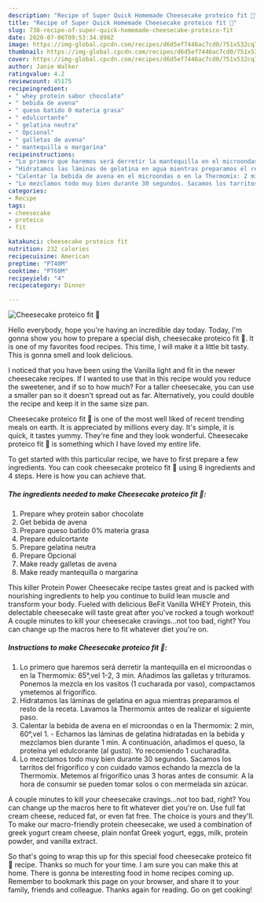 ```yaml
---
description: "Recipe of Super Quick Homemade Cheesecake proteico fit 🍰"
title: "Recipe of Super Quick Homemade Cheesecake proteico fit 🍰"
slug: 738-recipe-of-super-quick-homemade-cheesecake-proteico-fit
date: 2020-07-06T09:53:34.898Z
image: https://img-global.cpcdn.com/recipes/d6d5ef7446ac7cd0/751x532cq70/cheesecake-proteico-fit-🍰-foto-principal.jpg
thumbnail: https://img-global.cpcdn.com/recipes/d6d5ef7446ac7cd0/751x532cq70/cheesecake-proteico-fit-🍰-foto-principal.jpg
cover: https://img-global.cpcdn.com/recipes/d6d5ef7446ac7cd0/751x532cq70/cheesecake-proteico-fit-🍰-foto-principal.jpg
author: Janie Walker
ratingvalue: 4.2
reviewcount: 45175
recipeingredient:
- " whey protein sabor chocolate"
- " bebida de avena"
- " queso batido 0 materia grasa"
- " edulcortante"
- " gelatina neutra"
- " Opcional"
- " galletas de avena"
- " mantequilla o margarina"
recipeinstructions:
- "Lo primero que haremos será derretir la mantequilla en el microondas o en la Thermomix: 65°,vel 1-2, 3 min. Añadimos las galletas y trituramos. Ponemos la mezcla en los vasitos (1 cucharada por vaso), compactamos ymetemos al frigorífico."
- "Hidratamos las láminas de gelatina en agua mientras preparamos el resto de la receta. Lavamos la Thermomix antes de realizar el siguiente paso."
- "Calentar la bebida de avena en el microondas o en la Thermomix: 2 min, 60°,vel 1.  Echamos las láminas de gelatina hidratadas en la bebida y mezclamos bien durante 1 min. A continuación, añadimos el queso, la proteína yel edulcorante (al gusto). Yo recomiendo 1 cucharadita."
- "Lo mezclamos todo muy bien durante 30 segundos. Sacamos los tarritos del frigorífico y con cuidado vamos echando la mezcla de la Thermomix. Metemos al frigorífico unas 3 horas antes de consumir. A la hora de consumir se pueden tomar solos o con mermelada sin azúcar."
categories:
- Recipe
tags:
- cheesecake
- proteico
- fit

katakunci: cheesecake proteico fit 
nutrition: 232 calories
recipecuisine: American
preptime: "PT40M"
cooktime: "PT60M"
recipeyield: "4"
recipecategory: Dinner

---
```



![Cheesecake proteico fit 🍰](https://img-global.cpcdn.com/recipes/d6d5ef7446ac7cd0/751x532cq70/cheesecake-proteico-fit-🍰-foto-principal.jpg)

Hello everybody, hope you're having an incredible day today. Today, I'm gonna show you how to prepare a special dish, cheesecake proteico fit 🍰. It is one of my favorites food recipes. This time, I will make it a little bit tasty. This is gonna smell and look delicious.

I noticed that you have been using the Vanilla light and fit in the newer cheesecake recipes. If I wanted to use that in this recipe would you reduce the sweetener, and if so to how much? For a taller cheesecake, you can use a smaller pan so it doesn&#39;t spread out as far. Alternatively, you could double the recipe and keep it in the same size pan.

Cheesecake proteico fit 🍰 is one of the most well liked of recent trending meals on earth. It is appreciated by millions every day. It's simple, it is quick, it tastes yummy. They're fine and they look wonderful. Cheesecake proteico fit 🍰 is something which I have loved my entire life.


To get started with this particular recipe, we have to first prepare a few ingredients. You can cook cheesecake proteico fit 🍰 using 8 ingredients and 4 steps. Here is how you can achieve that.

<!--inarticleads1-->

##### The ingredients needed to make Cheesecake proteico fit 🍰:

1. Prepare  whey protein sabor chocolate
1. Get  bebida de avena
1. Prepare  queso batido 0% materia grasa
1. Prepare  edulcortante
1. Prepare  gelatina neutra
1. Prepare  Opcional
1. Make ready  galletas de avena
1. Make ready  mantequilla o margarina


This killer Protein Power Cheesecake recipe tastes great and is packed with nourishing ingredients to help you continue to build lean muscle and transform your body. Fueled with delicious BeFit Vanilla WHEY Protein, this delectable cheesecake will taste great after you&#39;ve rocked a tough workout! A couple minutes to kill your cheesecake cravings…not too bad, right? You can change up the macros here to fit whatever diet you&#39;re on. 

<!--inarticleads2-->

##### Instructions to make Cheesecake proteico fit 🍰:

1. Lo primero que haremos será derretir la mantequilla en el microondas o en la Thermomix: 65°,vel 1-2, 3 min. Añadimos las galletas y trituramos. Ponemos la mezcla en los vasitos (1 cucharada por vaso), compactamos ymetemos al frigorífico.
1. Hidratamos las láminas de gelatina en agua mientras preparamos el resto de la receta. Lavamos la Thermomix antes de realizar el siguiente paso.
1. Calentar la bebida de avena en el microondas o en la Thermomix: 2 min, 60°,vel 1.  - Echamos las láminas de gelatina hidratadas en la bebida y mezclamos bien durante 1 min. A continuación, añadimos el queso, la proteína yel edulcorante (al gusto). Yo recomiendo 1 cucharadita.
1. Lo mezclamos todo muy bien durante 30 segundos. Sacamos los tarritos del frigorífico y con cuidado vamos echando la mezcla de la Thermomix. Metemos al frigorífico unas 3 horas antes de consumir. A la hora de consumir se pueden tomar solos o con mermelada sin azúcar.


A couple minutes to kill your cheesecake cravings…not too bad, right? You can change up the macros here to fit whatever diet you&#39;re on. Use full fat cream cheese, reduced fat, or even fat free. The choice is yours and they&#39;ll. To make our macro-friendly protein cheesecake, we used a combination of greek yogurt cream cheese, plain nonfat Greek yogurt, eggs, milk, protein powder, and vanilla extract. 

So that's going to wrap this up for this special food cheesecake proteico fit 🍰 recipe. Thanks so much for your time. I am sure you can make this at home. There is gonna be interesting food in home recipes coming up. Remember to bookmark this page on your browser, and share it to your family, friends and colleague. Thanks again for reading. Go on get cooking!
